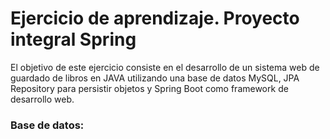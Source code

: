 # Ejercicio de aprendizaje. Proyecto integral Spring
El objetivo de este ejercicio consiste en el desarrollo de un sistema web de guardado de libros en JAVA utilizando una base de datos MySQL, JPA Repository para persistir objetos y Spring Boot como framework de desarrollo web.
### Base de datos:

